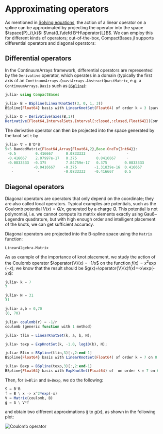 # Approximating operators

As mentioned in [Solving equations](@ref), the action of a linear
operator on a spline can be approximated by projecting the operator
into the space $\space{P}_{t,k}$: $\mat{L}\defd B^H\operator{L}B$. We
can employ this for different kinds of operators; out-of-the-box,
CompactBases.jl supports differential operators and diagonal operators:

## Differential operators

In the ContinuumArrays framework, differential operators are
represented by the `Derivative` operator, which operates in a domain
(typically the first axis of an
`ContinuumArrays.QuasiArrays.AbstractQuasiMatrix`, e.g. a
`ContinuumArrays.Basis` such as [`BSpline`](@ref)):

```julia
julia> using CompactBases

julia> B = BSpline(LinearKnotSet(3, 0, 1, 3))
BSpline{Float64} basis with LinearKnotSet(Float64) of order k = 3 (parabolic) on 0.0..1.0 (3 intervals)

julia> D = Derivative(axes(B,1))
Derivative{Float64,IntervalSets.Interval{:closed,:closed,Float64}}(ContinuumArrays.QuasiArrays.Inclusion{Float64,IntervalSets.Interval{:closed,:closed,Float64}}(0.0..1.0))
```

The derivative operator can then be projected into the space generated
by the knot set `t` by

```julia
julia> ∇ = B'D*B
5×5 BandedMatrix{Float64,Array{Float64,2},Base.OneTo{Int64}}:
 -0.5         0.416667      0.0833333      ⋅            ⋅
 -0.416667    2.07997e-17   0.375         0.0416667     ⋅
 -0.0833333  -0.375         7.84759e-17   0.375        0.0833333
   ⋅         -0.0416667    -0.375        -1.31839e-16  0.416667
   ⋅           ⋅           -0.0833333    -0.416667     0.5
```

## Diagonal operators

Diagonal operators are operators that only depend on the coordinate;
they are also called local operators. Typical examples are potentials,
such as the Coulomb potential $V(x) = Q/x$, generated by a charge
$Q$. This potential is not polynomial, i.e. we cannot compute its
matrix elements exactly using Gauß–Legendre quadrature, but with high
enough order and intelligent placement of the knots, we can get
sufficient accuracy.

Diagonal operators are projected into the B-spline space using the
`Matrix` function:

```@docs
LinearAlgebra.Matrix
```

As as example of the importance of knot placement, we study the action
of the Coulomb operator $\operator{V}(x) = -1/x$ on the function
$f(x)=x^2\exp(-x)$; we know that the result should be
$g(x)=\operator{V}(x)f(x)=-x\exp(-x)$:

```julia
julia> k = 7
7

julia> N = 31
31

julia> a,b = 0,70
(0, 70)

julia> coulomb(r) = -1/r
coulomb (generic function with 1 method)

julia> tlin = LinearKnotSet(k, a, b, N);

julia> texp = ExpKnotSet(k, -1.0, log10(b), N);

julia> Blin = BSpline(tlin,3)[:,2:end-1]
BSpline{Float64} basis with LinearKnotSet(Float64) of order k = 7 on 0.0..70.0 (31 intervals), restricted to basis functions 2..36 ⊂ 1..37

julia> Bexp = BSpline(texp,3)[:,2:end-1]
BSpline{Float64} basis with ExpKnotSet(Float64) of  on order k = 7 on 0,0.1..70.00000000000001 (31 intervals), restricted to basis functions 2..36 ⊂ 1..37
```

Then, for `B=Blin` and `B=Bexp`, we do the following:

```julia
S = B'B
f = B \ x -> x^2*exp(-x)
V = Matrix(coulomb, B)
g̃ = S \ V*f
```

and obtain two different approximations `g̃` to $g(x)$, as shown in the
following plot:

![Coulomb operator](/figures/bsplines/diagonal-operators.svg)
